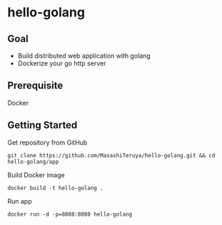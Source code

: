 # hello-golang

## Goal
- Build distributed web application with golang
- Dockerize your go http server

## Prerequisite
Docker

## Getting Started

Get repository from GitHub
```
git clone https://github.com/MasashiTeruya/hello-golang.git && cd hello-golang/app
```

Build Docker image
```
docker build -t hello-golang .
```

Run app
```
docker run -d -p=8080:8080 hello-golang
```
